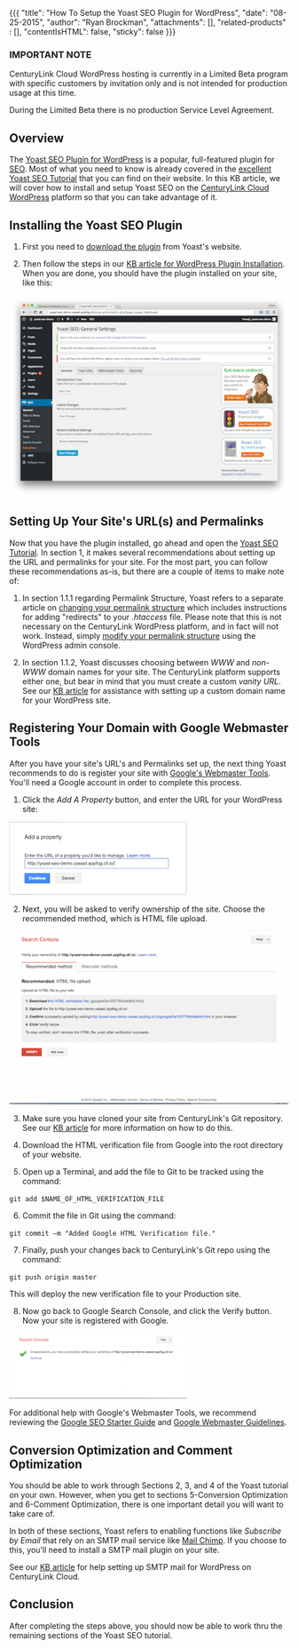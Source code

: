 {{{
  "title": "How To Setup the Yoast SEO Plugin for WordPress",
  "date": "08-25-2015",
  "author": "Ryan Brockman",
  "attachments": [],
  "related-products" : [],
  "contentIsHTML": false,
  "sticky": false
}}}

### IMPORTANT NOTE

CenturyLink Cloud WordPress hosting is currently in a Limited Beta program with specific customers by invitation only and is not intended for production usage at this time.

During the Limited Beta there is no production Service Level Agreement.

## Overview
The [Yoast SEO Plugin for WordPress](https://yoast.com/wordpress/plugins/seo/) is a popular, full-featured plugin for [SEO](https://codex.wordpress.org/Search_Engine_Optimization_for_WordPress).  Most of what you need to know is already covered in the [excellent Yoast SEO Tutorial](https://yoast.com/articles/wordpress-seo/) that you can find on their website.  In this KB article, we will cover how to install and setup Yoast SEO on the [CenturyLink Cloud WordPress](https://www.ctl.io/wordpress) platform so that you can take advantage of it.

## Installing the Yoast SEO Plugin

1. First you need to [download the plugin](https://yoast.com/wordpress/plugins/) from Yoast's website.  

2. Then follow the steps in our [KB article for WordPress Plugin Installation](../wordpress/wordpress-plugin-installation.md).  When you are done, you should have the plugin installed on your site, like this:

![Yoast SEO Plugin General Settings](../images/wp_yoast_seo/wp_yoast_seo_1.png)

## Setting Up Your Site's URL(s) and Permalinks

Now that you have the plugin installed, go ahead and open the [Yoast SEO Tutorial](https://yoast.com/articles/wordpress-seo/).  In section 1, it makes several recommendations about setting up the URL and permalinks for your site.  For the most part, you can follow these recommendations as-is, but there are a couple of items to make note of:

1. In section 1.1.1 regarding Permalink Structure, Yoast refers to a separate article on [changing your permalink structure](https://yoast.com/change-wordpress-permalink-structure/) which includes instructions for adding "redirects" to your _.htaccess_ file.  Please note that this is not necessary on the CenturyLink WordPress platform, and in fact will not work.  Instead, simply [modify your permalink structure](https://codex.wordpress.org/Using_Permalinks) using the WordPress admin console.

2. In section 1.1.2, Yoast discusses choosing between _WWW_ and _non-WWW_ domain names for your site.  The CenturyLink platform supports either one, but bear in mind that you must create a custom _vanity URL_.  See our [KB article](../wordpress/wordpress-custom-domain-configuration.md) for assistance with setting up a custom domain name for your WordPress site.

## Registering Your Domain with Google Webmaster Tools
After you have your site's URL's and Permalinks set up, the next thing Yoast recommends to do is register your site with [Google's Webmaster Tools](https://www.google.com/webmasters/tools/home?hl=en).  You'll need a Google account in order to complete this process.

1. Click the _Add A Property_ button, and enter the URL for your WordPress site:

  ![Google Search Console - Add a Property](../images/wp_yoast_seo/wp_yoast_seo_2.png)

2. Next, you will be asked to verify ownership of the site.  Choose the recommended method, which is HTML file upload.

  ![Google Search Console - Verify Ownership](../images/wp_yoast_seo/wp_yoast_seo_3.png)

3. Make sure you have cloned your site from CenturyLink's Git repository.  See our [KB article](../wordpress/wordpress-site-updates-with-git.md) for more information on how to do this.

4. Download the HTML verification file from Google into the root directory of your website.

5. Open up a Terminal, and add the file to Git to be tracked using the command:

  `git add $NAME_OF_HTML_VERIFICATION_FILE`

6. Commit the file in Git using the command:

  `git commit –m "Added Google HTML Verification file."`

7. Finally, push your changes back to CenturyLink's Git repo using the command:

  `git push origin master`

  This will deploy the new verification file to your Production site.

8. Now go back to Google Search Console, and click the Verify button.  Now your site is registered with Google.

  ![Google Search Console - Site Registered](../images/wp_yoast_seo/wp_yoast_seo_4.png)

For additional help with Google's Webmaster Tools, we recommend reviewing the [Google SEO Starter Guide](http://static.googleusercontent.com/media/www.google.com/en//webmasters/docs/search-engine-optimization-starter-guide.pdf) and [Google Webmaster Guidelines](https://support.google.com/webmasters/answer/35769?hl=en&ref_topic=6002025).

## Conversion Optimization and Comment Optimization

You should be able to work through Sections 2, 3, and 4 of the Yoast tutorial on your own.  However, when you get to sections 5-Conversion Optimization and 6-Comment Optimization, there is one important detail you will want to take care of.  

In both of these sections, Yoast refers to enabling functions like _Subscribe by Email_ that rely on an SMTP mail service like [Mail Chimp](http://mailchimp.com/).  If you choose to this, you'll need to install a SMTP mail plugin on your site.  

See our [KB article](../wordpress/wordpress-smtp-configuration.md) for help setting up SMTP mail for WordPress on CenturyLink Cloud.

## Conclusion
After completing the steps above, you should now be able to work thru the remaining sections of the Yoast SEO tutorial.
